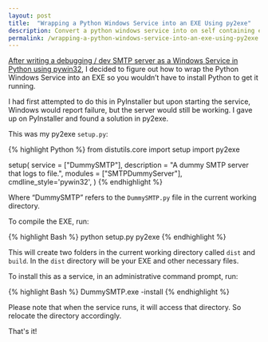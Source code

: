 ```yaml
---
layout: post
title:  "Wrapping a Python Windows Service into an EXE Using py2exe"
description: Convert a python windows service into on self containing exe.
permalink: /wrapping-a-python-windows-service-into-an-exe-using-py2exe
---
```


[After writing a debugging / dev SMTP server as a Windows Service in Python using pywin32][1], I decided to figure out how to wrap the Python Windows Service into an EXE so you wouldn’t have to install Python to get it running.

I had first attempted to do this in PyInstaller but upon starting the service, Windows would report failure, but the server would still be working. I gave up on PyInstaller and found a solution in py2exe.
<!--excerpt_separator-->

This was my py2exe `setup.py`:

{% highlight Python %}
from distutils.core import setup
import py2exe

setup(
    service = ["DummySMTP"],
    description = "A dummy SMTP server that logs to file.",
    modules = ["SMTPDummyServer"],
    cmdline_style='pywin32',
)
{% endhighlight %}

Where “DummySMTP” refers to the `DummySMTP.py` file in the current working directory.

To compile the EXE, run:

{% highlight Bash %}
python setup.py py2exe
{% endhighlight %}

This will create two folders in the current working directory called `dist` and `build`.  In the `dist` directory will be your EXE and other necessary files.

To install this as a service, in an administrative command prompt, run:

{% highlight Bash %}
DummySMTP.exe -install
{% endhighlight %}

Please note that when the service runs, it will access that directory.  So relocate the directory accordingly.

That's it!

[1]: ./python-dummy-smtp-server-as-a-windows-service
